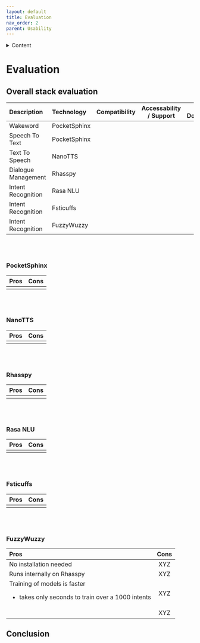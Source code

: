 ```yaml
---
layout: default
title: Evaluation
nav_order: 2
parent: Usability
---
```


<details close markdown="block">
  <summary>
    Content
  </summary>
  {: .text-delta }
1. TOC
{:toc}
</details>

# Evaluation

## Overall stack evaluation

| Description         |  Technology  | Compatibility | Accessability / Support | Quality of Documentation | Overall Performance | Reliabilty |
| :---                | :---         |     :----:    |          :---:          | :---:                    | :---:               | :---:      |
| Wakeword            | PocketSphinx |               |                         |                          |                     |            |
| Speech To Text      | PocketSphinx |               |                         |                          |                     |            |
| Text To Speech      | NanoTTS      |               |                         |                          |                     |            |
| Dialogue Management | Rhasspy      |               |                         |                          |                     |            |
| Intent Recognition  | Rasa NLU     |               |                         |                          |                     |            |
| Intent Recognition  | Fsticuffs    |               |                         |                          |                     |            |
| Intent Recognition  | FuzzyWuzzy   |               |                         |                          |                     |            |

<br/><br/>

### PocketSphinx

| Pros         | Cons         |
| :---:        | :---:        |
|              |              |

<br/><br/>

### NanoTTS

| Pros         | Cons         |
| :---:        | :---:        |
|              |              |

<br/><br/>

### Rhasspy

| Pros         | Cons         |
| :---:        | :---:        |
|              |              |

<br/><br/>

### Rasa NLU

| Pros         | Cons         |
| :---:        | :---:        |
|              |              |

<br/><br/>

### Fsticuffs

| Pros         | Cons         |
| :---:        | :---:        |
|              |              |  

<br/><br/>

### FuzzyWuzzy

| Pros                                                                                          | Cons       |
| :---                                                                                          | :---:      |
| No installation needed                                                                        | XYZ        |
| Runs internally on Rhasspy                                                                    | XYZ        |
| Training of models is faster<ul><li>takes only seconds to train over a 1000 intents</li></ul> | XYZ        |
|                                                                                               | XYZ        |


<!-- >
Argumente die für die Verwendung von Fuzzywuzzy als Intent Recognition sprechen:
- Keine Installation notwendig
o Fuzzywuzzy läuft rhasspyintern
o für Rasa wurde ein Rasa NLU Server benötigt
o Rasa NLU läuft nur in einer veralteten Version (1.10.20) auf der Raspberry
Architektur – aktuell ist Version 2.2.5
o 2 GB Speicherplatz wurden für diesen Server gebraucht
- Trainieren von Modellen geht schneller
o Trainieren dauert bei über 10000 Intents nur sekunden
o bei Rasa war das Trainieren von großen Datenmengen nicht möglich -> ist in einer
Exception geendet 


## Funktionale Vollständigkeit

## Erweiterbarkeit

## Robustheit

--->

## Conclusion
